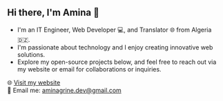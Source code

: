 ## Hi there, I'm Amina 👋

- I'm an IT Engineer, Web Developer 💻, and Translator 🌐 from Algeria 🇩🇿.
- I'm passionate about technology and I enjoy creating innovative web solutions.
- Explore my open-source projects below, and feel free to reach out via my website or email for collaborations or inquiries.

🌐 [Visit my website](https://aminagrine.vercel.app/)  
📧 Email me: aminagrine.dev@gmail.com

<!--
## My Open Source Projects

- **[NextJS Portfolio](https://github.com/aminagr/NextPortfolio)** : A fully responsive, SEO-optimized, multilingual, and ready-to-use portfolio template built with Next.js, React, Tailwind CSS, and CSS modules. This template includes all the essentials for a beautiful and functional portfolio, ready for easy customization.

- **[My Inventory](https://github.com/aminagr/MyInventory)**: A Desktop Java Swing application designed for inventory managers to manage products, categories, suppliers, clients, and orders.

- **[Algerian Language Quiz](https://github.com/aminagr/AlgerianLanguageQuiz)**: A multilingual React app that offers an engaging way to learn the Algerian dialect through interactive quizzes.



- **[Learn Algerian Dialect](https://github.com/aminagr/AlgerianDialect)**: An innovative multilingual React app for learning the Algerian dialect, featuring interactive vocabulary lessons, quizzes, and a multilingual dictionary. Supports Arabic, French, English, Spanish, Italian, and Russian.

This project is a mix and improvement of my previous projects:
- **[Algerian English Dictionary](https://github.com/aminagr/AlgerianEnglishDictionary)**: An Algerian-English dictionary built in Python that features an API for instant translations.

- **[Algerian Courses](https://github.com/aminagr/AlgerianCourses)**: A multilingual interactive React app with lessons presented as engaging cards, making learning the Algerian dialect easy and effective.



   

# My Github Stats

![Amina's GitHub stats](https://github-readme-stats.vercel.app/api?username=aminagr&show_icons=true&theme=radical)

![Top Languages](https://github-readme-stats.vercel.app/api/top-langs/?username=aminagr&layout=compact)
**aminagr/aminagr** is a ✨ _special_ ✨ repository because its `README.md` (this file) appears on your GitHub profile.

Here are some ideas to get you started:

- 🔭 I’m currently working on ...
- 🌱 I’m currently learning ...
- 👯 I’m looking to collaborate on ...
- 🤔 I’m looking for help with ...
- 💬 Ask me about ...
- 📫 How to reach me: ...
- 😄 Pronouns: ...
- ⚡ Fun fact: ...
-->
